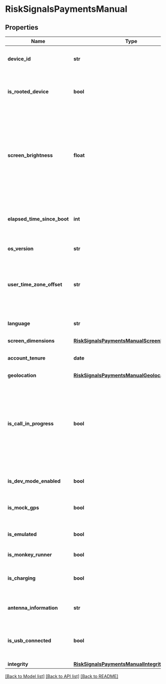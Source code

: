 # RiskSignalsPaymentsManual

## Properties
Name | Type | Description | Notes
------------ | ------------- | ------------- | -------------
**device_id** | **str** | ID único do dispositivo gerado pela plataforma. | 
**is_rooted_device** | **bool** | Indica se o dispositivo atualmente está com permissão de “root”. | 
**screen_brightness** | **float** | Indica o nível de brilho da tela do dispositivo.   Em dispositivos Android o valor é um inteiro, entre 0 e 255, inclusive;   Em dispositivos iOS o valor é um ponto flutuante entre 0.0 e 1.0.  | 
**elapsed_time_since_boot** | **int** | Indica por quanto tempo (em milissegundos) o dispositivo está ligado. | 
**os_version** | **str** | Versão do sistema operacional. | 
**user_time_zone_offset** | **str** | Indica a configuração de fuso horário do dispositivo do usuário, com o formato UTC offset: ±hh[:mm]  | 
**language** | **str** | Indica o idioma do dispositivo no formato ISO 639-1. | 
**screen_dimensions** | [**RiskSignalsPaymentsManualScreenDimensions**](RiskSignalsPaymentsManualScreenDimensions.md) |  | 
**account_tenure** | **date** | Data de cadastro do cliente na iniciadora. | 
**geolocation** | [**RiskSignalsPaymentsManualGeolocation**](RiskSignalsPaymentsManualGeolocation.md) |  | [optional] 
**is_call_in_progress** | **bool** | Indica chamada ativa no momento do vínculo.  [Restrição] Caso o sinal de risco esteja disponível (cliente permitiu que fosse coletado), o mesmo deverá ser enviado  | [optional] 
**is_dev_mode_enabled** | **bool** | Indica se o dispositivo está em modo de desenvolvedor. | [optional] 
**is_mock_gps** | **bool** | Indica se o dispositivo está usando um GPS falso. | [optional] 
**is_emulated** | **bool** | Indica se o dispositivo é emulado ou real. | [optional] 
**is_monkey_runner** | **bool** | Indica o uso do MonkeyRunner. | [optional] 
**is_charging** | **bool** | Indica se a bateria do dispositivo está sendo carregada. | [optional] 
**antenna_information** | **str** | Indica em qual antena o dispositivo está conectado. | [optional] 
**is_usb_connected** | **bool** | Indica se o dispositivo está conectado a outro dispositivo via USB. | [optional] 
**integrity** | [**RiskSignalsPaymentsManualIntegrity**](RiskSignalsPaymentsManualIntegrity.md) |  | [optional] 

[[Back to Model list]](../README.md#documentation-for-models) [[Back to API list]](../README.md#documentation-for-api-endpoints) [[Back to README]](../README.md)

